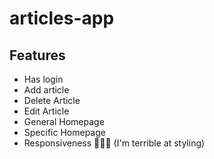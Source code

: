 # articles-app

## Features
  - Has login
  - Add article
  - Delete Article
  - Edit Article
  - General Homepage
  - Specific Homepage
  - Responsiveness 🤣🤣🤣 (I'm terrible at styling)
